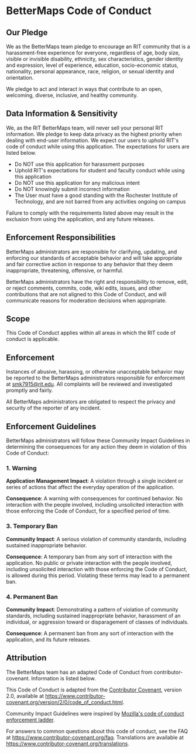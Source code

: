# BetterMaps Code of Conduct

## Our Pledge

We as the BetterMaps team pledge to encourage an RIT community that is
a harassment-free experience for everyone, regardless of age, body
size, visible or invisible disability, ethnicity, sex characteristics, gender
identity and expression, level of experience, education, socio-economic status,
nationality, personal appearance, race, religion, or sexual identity
and orientation.

We pledge to act and interact in ways that contribute to an open, welcoming,
diverse, inclusive, and healthy community.

## Data Information & Sensitivity

We, as the RIT BetterMaps team, will never sell your personal RIT information. We pledge
to keep data privacy as the highest priority when dealing with end-user information.
We expect our users to uphold RIT's code of conduct while using this application. 
The expectations for users are listed below.

* Do NOT use this application for harassment purposes
* Uphold RIT's expectations for student and faculty conduct while using this application
* Do NOT use this application for any malicious intent
* Do NOT knowingly submit incorrect information
* The User must have a good standing with the Rochester Institute of Technology, and are not barred from any activities ongoing on campus

Failure to comply with the requirements listed above may result in the exclusion 
from using the application, and any future releases.

## Enforcement Responsibilities

BetterMaps administrators are responsible for clarifying, updating, and enforcing our standards of
acceptable behavior and will take appropriate and fair corrective action in
response to any behavior that they deem inappropriate, threatening, offensive,
or harmful.

BetterMaps administrators have the right and responsibility to remove, edit, or reject
comments, commits, code, wiki edits, issues, and other contributions that are
not aligned to this Code of Conduct, and will communicate reasons for moderation
decisions when appropriate.

## Scope

This Code of Conduct applies within all areas in which the RIT code of conduct is applicable.

## Enforcement

Instances of abusive, harassing, or otherwise unacceptable behavior may be
reported to the BetterMaps administrators responsible for enforcement at smk7915@rit.edu.
All complaints will be reviewed and investigated promptly and fairly.

All BetterMaps administrators are obligated to respect the privacy and security of the
reporter of any incident.

## Enforcement Guidelines

BetterMaps administrators will follow these Community Impact Guidelines in determining
the consequences for any action they deem in violation of this Code of Conduct:

### 1. Warning

**Application Management Impact**: A violation through a single incident or series
of actions that affect the everyday operation of the application.

**Consequence**: A warning with consequences for continued behavior. No
interaction with the people involved, including unsolicited interaction with
those enforcing the Code of Conduct, for a specified period of time.

### 3. Temporary Ban

**Community Impact**: A serious violation of community standards, including
sustained inappropriate behavior.

**Consequence**: A temporary ban from any sort of interaction with the application. 
No public or private interaction with the people involved, including unsolicited interaction
with those enforcing the Code of Conduct, is allowed during this period.
Violating these terms may lead to a permanent ban.

### 4. Permanent Ban

**Community Impact**: Demonstrating a pattern of violation of community
standards, including sustained inappropriate behavior,  harassment of an
individual, or aggression toward or disparagement of classes of individuals.

**Consequence**: A permanent ban from any sort of interaction with the application, and
its future releases.

## Attribution

The BetterMaps team has an adapted Code of Conduct from contributor-covenant.
Information is listed below.

This Code of Conduct is adapted from the [Contributor Covenant][homepage],
version 2.0, available at
https://www.contributor-covenant.org/version/2/0/code_of_conduct.html.

Community Impact Guidelines were inspired by [Mozilla's code of conduct
enforcement ladder](https://github.com/mozilla/diversity).

[homepage]: https://www.contributor-covenant.org

For answers to common questions about this code of conduct, see the FAQ at
https://www.contributor-covenant.org/faq. Translations are available at
https://www.contributor-covenant.org/translations.

